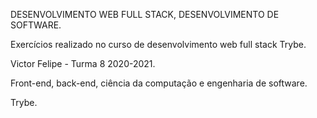 DESENVOLVIMENTO WEB FULL STACK,
DESENVOLVIMENTO DE SOFTWARE.

Exercícios realizado no curso de desenvolvimento web full stack Trybe.

Victor Felipe - Turma 8 2020-2021. 

Front-end, back-end, ciência da computação e engenharia de software. 

Trybe.
